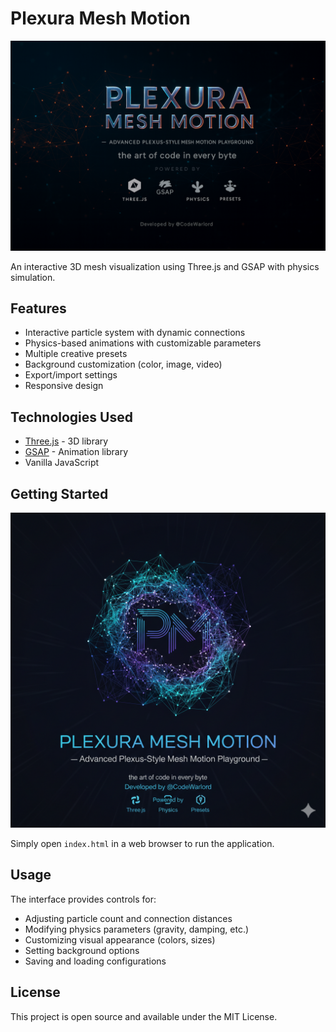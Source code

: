 # Plexura Mesh Motion

![Plexus Mesh Motion](assets/img/Plexura-Mesh-Motion__0006.png)

An interactive 3D mesh visualization using Three.js and GSAP with physics simulation.

## Features

- Interactive particle system with dynamic connections
- Physics-based animations with customizable parameters
- Multiple creative presets
- Background customization (color, image, video)
- Export/import settings
- Responsive design

## Technologies Used

- [Three.js](https://threejs.org/) - 3D library
- [GSAP](https://greensock.com/gsap/) - Animation library
- Vanilla JavaScript

## Getting Started

![Plexus Mesh Motion](assets/img/Plexura-Mesh-Motion__0004.png)

Simply open `index.html` in a web browser to run the application.

## Usage

The interface provides controls for:
- Adjusting particle count and connection distances
- Modifying physics parameters (gravity, damping, etc.)
- Customizing visual appearance (colors, sizes)
- Setting background options
- Saving and loading configurations

## License

This project is open source and available under the MIT License.

